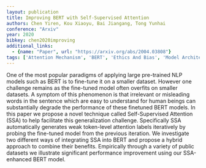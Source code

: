 ```yaml
---
layout: publication
title: Improving BERT with Self-Supervised Attention
authors: Chen Yiren, Kou Xiaoyu, Bai Jiangang, Tong Yunhai
conference: "Arxiv"
year: 2020
bibkey: chen2020improving
additional_links:
  - {name: "Paper", url: "https://arxiv.org/abs/2004.03808"}
tags: ['Attention Mechanism', 'BERT', 'Ethics And Bias', 'Model Architecture', 'Training Techniques']
---
```

One of the most popular paradigms of applying large pre-trained NLP models such as BERT is to fine-tune it on a smaller dataset. However one challenge remains as the fine-tuned model often overfits on smaller datasets. A symptom of this phenomenon is that irrelevant or misleading words in the sentence which are easy to understand for human beings can substantially degrade the performance of these finetuned BERT models. In this paper we propose a novel technique called Self-Supervised Attention (SSA) to help facilitate this generalization challenge. Specifically SSA automatically generates weak token-level attention labels iteratively by probing the fine-tuned model from the previous iteration. We investigate two different ways of integrating SSA into BERT and propose a hybrid approach to combine their benefits. Empirically through a variety of public datasets we illustrate significant performance improvement using our SSA-enhanced BERT model.

